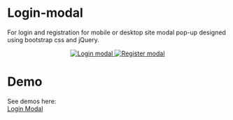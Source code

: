 # Login-modal

For login and registration for mobile or desktop site modal pop-up designed using bootstrap css and jQuery.


<p align="center">
    <a href="https://balramchauhan1993.github.io/login-modal-demo.html">
        <img src="https://balramchauhan1993.github.io/img/login-demo-1.png" alt="Login modal">      
        <img src="https://balramchauhan1993.github.io/img/login-demo-2.png" alt="Register modal">
    </a>
</p>


# Demo

See demos here:  
[Login Modal](https://balramchauhan1993.github.io/loginDemo.html)  
